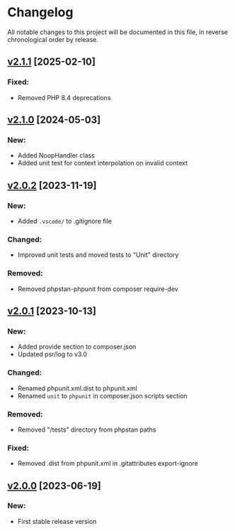 # Changelog

All notable changes to this project will be documented in this file, in reverse chronological order by release.

## [v2.1.1](https://github.com/zaphyr-org/logger/compare/2.1.0...2.1.1) [2025-02-10]

### Fixed:
* Removed PHP 8.4 deprecations

## [v2.1.0](https://github.com/zaphyr-org/logger/compare/2.0.2...2.1.0) [2024-05-03]

### New:
* Added NoopHandler class
* Added unit test for context interpolation on invalid context

## [v2.0.2](https://github.com/zaphyr-org/logger/compare/2.0.1...2.0.2) [2023-11-19]

### New:
* Added `.vscode/` to .gitignore file

### Changed:
* Improved unit tests and moved tests to "Unit" directory

### Removed:
* Removed phpstan-phpunit from composer require-dev

## [v2.0.1](https://github.com/zaphyr-org/logger/compare/2.0.0...2.0.1) [2023-10-13]

### New:
* Added provide section to composer.json
* Updated psr/log to v3.0

### Changed:
* Renamed phpunit.xml.dist to phpunit.xml
* Renamed `unit` to `phpunit` in composer.json scripts section

### Removed:
* Removed "/tests" directory from phpstan paths

### Fixed:
* Removed .dist from phpunit.xml in .gitattributes export-ignore

## [v2.0.0](https://github.com/zaphyr-org/logger/compare/1.0.1...2.0.0) [2023-06-19]

### New:
* First stable release version

